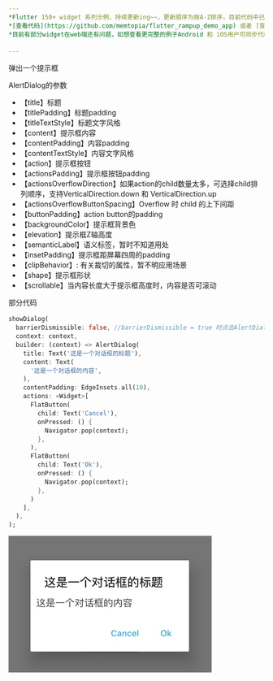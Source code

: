 ```yaml
---
*Flutter 150+ widget 系列示例，持续更新ing~~，更新顺序为按A-Z排序，目前代码中已包含151个示例。*<br>
*[查看代码](https://github.com/memtopia/flutter_rampup_demo_app) 或者 [查看web完整示例](https://memtopia.github.io)*<br>
*目前有部分widget在web端还有问题，如想查看更完整的例子Android 和 iOS用户可同步代码后编译安装到手机上查看*

---
```


弹出一个提示框<br>

AlertDialog的参数
* 【title】标题
* 【titlePadding】标题padding
* 【titleTextStyle】标题文字风格
* 【content】提示框内容
* 【contentPadding】内容padding
* 【contentTextStyle】内容文字风格
* 【action】提示框按钮
* 【actionsPadding】提示框按钮padding
* 【actionsOverflowDirection】如果action的child数量太多，可选择child排列顺序，支持VerticalDirection.down 和 VerticalDirection.up
* 【actionsOverflowButtonSpacing】Overflow 时 child 的上下间距
* 【buttonPadding】action button的padding
* 【backgroundColor】提示框背景色
* 【elevation】提示框Z轴高度
* 【semanticLabel】语义标签，暂时不知道用处
* 【insetPadding】提示框距屏幕四周的padding
* 【clipBehavior】: 有关裁切的属性，暂不明应用场景
* 【shape】提示框形状
* 【scrollable】当内容长度大于提示框高度时，内容是否可滚动

部分代码
```dart
showDialog(
  barrierDismissible: false, //barrierDismissible = true 时点击AlertDialog外部，会使AlertDialog消失，false 则不会
  context: context,
  builder: (context) => AlertDialog(
    title: Text('这是一个对话框的标题'),
    content: Text(
      '这是一个对话框的内容',
    ),
    contentPadding: EdgeInsets.all(10),
    actions: <Widget>[
      FlatButton(
        child: Text('Cancel'),
        onPressed: () {
          Navigator.pop(context);
        },
      ),
      FlatButton(
        child: Text('Ok'),
        onPressed: () {
          Navigator.pop(context);
        },
      )
    ],
  ),
);
```
![AlertDialog](https://github.com/memtopia/flutter_rampup/raw/master/images/AlertDialog.jpg)

